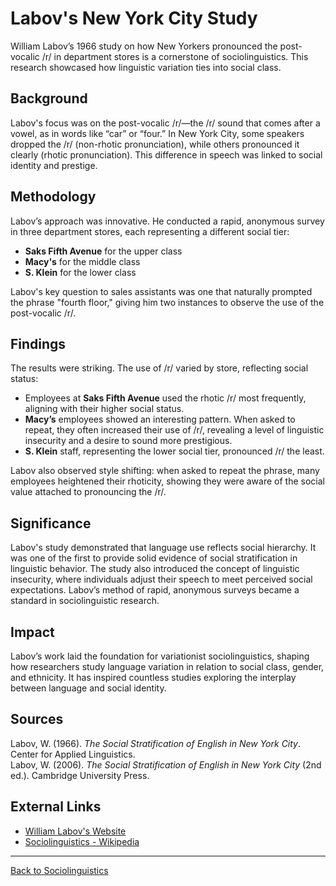 # Labov's New York City Study

William Labov’s 1966 study on how New Yorkers pronounced the post-vocalic /r/ in department stores is a cornerstone of sociolinguistics. This research showcased how linguistic variation ties into social class.

## Background

Labov's focus was on the post-vocalic /r/—the /r/ sound that comes after a vowel, as in words like “car” or “four.” In New York City, some speakers dropped the /r/ (non-rhotic pronunciation), while others pronounced it clearly (rhotic pronunciation). This difference in speech was linked to social identity and prestige.

## Methodology

Labov’s approach was innovative. He conducted a rapid, anonymous survey in three department stores, each representing a different social tier:

- **Saks Fifth Avenue** for the upper class
- **Macy's** for the middle class
- **S. Klein** for the lower class

Labov's key question to sales assistants was one that naturally prompted the phrase "fourth floor," giving him two instances to observe the use of the post-vocalic /r/.

## Findings

The results were striking. The use of /r/ varied by store, reflecting social status:

- Employees at **Saks Fifth Avenue** used the rhotic /r/ most frequently, aligning with their higher social status.
- **Macy’s** employees showed an interesting pattern. When asked to repeat, they often increased their use of /r/, revealing a level of linguistic insecurity and a desire to sound more prestigious.
- **S. Klein** staff, representing the lower social tier, pronounced /r/ the least.

Labov also observed style shifting: when asked to repeat the phrase, many employees heightened their rhoticity, showing they were aware of the social value attached to pronouncing the /r/.

## Significance

Labov's study demonstrated that language use reflects social hierarchy. It was one of the first to provide solid evidence of social stratification in linguistic behavior. The study also introduced the concept of linguistic insecurity, where individuals adjust their speech to meet perceived social expectations. Labov’s method of rapid, anonymous surveys became a standard in sociolinguistic research.

## Impact

Labov’s work laid the foundation for variationist sociolinguistics, shaping how researchers study language variation in relation to social class, gender, and ethnicity. It has inspired countless studies exploring the interplay between language and social identity.

## Sources

Labov, W. (1966). *The Social Stratification of English in New York City*. Center for Applied Linguistics.  
Labov, W. (2006). *The Social Stratification of English in New York City* (2nd ed.). Cambridge University Press.

## External Links

- [William Labov's Website](https://www.ling.upenn.edu/~wlabov/)
- [Sociolinguistics - Wikipedia](https://en.wikipedia.org/wiki/Sociolinguistics)

---

[Back to Sociolinguistics](../README.md)
